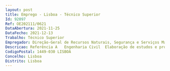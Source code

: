 ```yaml
--- 
layout: post
title: Emprego - Lisboa - Técnico Superior
Id: 92097
Ref: OE202111/0621
DataAbertura: 2021-11-25
DataFecho: 2021-12-13
Trabalho: Técnico Superior
Empregador: Direção-Geral de Recursos Naturais, Segurança e Serviços Marítimos
Descricao: Referência A   Engenharia Civil  Elaboração de estudos e projetos no âmbito das atribuições da DGRM, respeitantes à proteção portuária e à realização de dragagens, na área de jurisdição da Docapesca – Portos e Lotas, S.A., definidas nos termos do artigo 18.º do Decreto Lei n.º 16 2014, de 3 de fevereiro  Elaboração de termos de referência ou peças de procedimentos de aquisição de bens e serviços, e de empreitadas da responsabilidade da DGRM DIE, no âmbito das atribuições respeitantes à proteção portuária e à realização de dragagens ou outras para o qual seja designado  Acompanhamento e ou fiscalização de empreitadas de infraestruturas de proteção portuária e de dragagens ou outras para o qual seja designado  Elaboração de pareceres técnicos ou outros documentos de suporte à decisão superior de ações a promover pela DGRM  Elaboração de estudos, informações e pareceres de natureza técnica, na sua área de formação, sempre que lhe forem solicitados.Referência B   Engenharia Civil _Segurança em Obra  Assumir as funções de Coordenador de segurança em obra (CSO) das empreitadas da responsabilidade da DIE, ou outras para o qual seja designado  Elaborar Planos de Segurança e Saúde de projetos de obras marítimo portuárias e de dragagens ou outras da responsabilidade da DIE  Analisar e emitir pareceres de Planos de Segurança e Saúde para a fase de obra de obras marítimo portuárias e de dragagens ou outras da responsabilidade da DIE  Garantir a adequada e eficaz implementação do Plano de Segurança em Obra, por forma a assegurar que as circunstâncias da execução da obra não se sobreponham à segurança.
CodigoPostal: 1449-030 LISBOA
Concelho: Lisboa
Distrito: Lisboa
--- 
```

